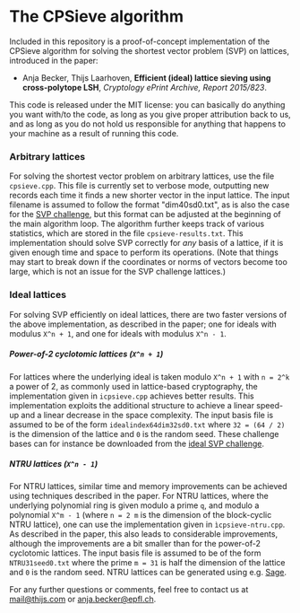 # The CPSieve algorithm

Included in this repository is a proof-of-concept implementation of the CPSieve algorithm for solving the shortest vector problem (SVP) on lattices, introduced in the paper:

 - Anja Becker, Thijs Laarhoven, **Efficient (ideal) lattice sieving using cross-polytope LSH**, *Cryptology ePrint Archive, Report 2015/823*.

This code is released under the MIT license: you can basically do anything you want with/to the code, as long as you give proper attribution back to us, and as long as you do not hold us responsible for anything that happens to your machine as a result of running this code.

### Arbitrary lattices

For solving the shortest vector problem on arbitrary lattices, use the file `cpsieve.cpp`. This file is currently set to verbose mode, outputting new records each time it finds a new shorter vector in the input lattice. The input filename is assumed to follow the format "dim40sd0.txt", as is also the case for the [SVP challenge], but this format can be adjusted at the beginning of the main algorithm loop. The algorithm further keeps track of various statistics, which are stored in the file `cpsieve-results.txt`. This implementation should solve SVP correctly for *any* basis of a lattice, if it is given enough time and space to perform its operations. (Note that things may start to break down if the coordinates or norms of vectors become too large, which is not an issue for the SVP challenge lattices.)

### Ideal lattices

For solving SVP efficiently on ideal lattices, there are two faster versions of the above implementation, as described in the paper; one for ideals with modulus `X^n + 1`, and one for ideals with modulus `X^n - 1`.

##### Power-of-2 cyclotomic lattices (`X^n + 1`)

For lattices where the underlying ideal is taken modulo `X^n + 1` with `n = 2^k` a power of 2, as commonly used in lattice-based cryptography, the implementation given in `icpsieve.cpp` achieves better results. This implementation exploits the additional structure to achieve a linear speed-up and a linear decrease in the space complexity. The input basis file is assumed to be of the form `idealindex64dim32sd0.txt` where `32 = (64 / 2)` is the dimension of the lattice and `0` is the random seed. These challenge bases can for instance be downloaded from the [ideal SVP challenge].

##### NTRU lattices (`X^n - 1`)

For NTRU lattices, similar time and memory improvements can be achieved using techniques described in the paper. For NTRU lattices, where the underlying polynomial ring is given modulo a prime `q`, and modulo a polynomial `X^m - 1` (where `n = 2 m` is the dimension of the block-cyclic NTRU lattice), one can use the implementation given in `ìcpsieve-ntru.cpp`. As described in the paper, this also leads to considerable improvements, although the improvements are a bit smaller than for the power-of-2 cyclotomic lattices. The input basis file is assumed to be of the form `NTRU31seed0.txt` where the prime `m = 31` is half the dimension of the lattice and `0` is the random seed. NTRU lattices can be generated using e.g. [Sage].

For any further questions or comments, feel free to contact us at mail@thijs.com or anja.becker@epfl.ch.

[//]: # (These are reference links used in the body of this note and get stripped out when the markdown processor does its job. There is no need to format nicely because it shouldn't be seen. Thanks SO - http://stackoverflow.com/questions/4823468/store-comments-in-markdown-syntax)
  
  [SVP challenge]: http://latticechallenge.org/svp-challenge/index.php
  [ideal SVP challenge]: http://latticechallenge.org/svp-challenge/index.php
  [Sage]: http://www.sagemath.org/

